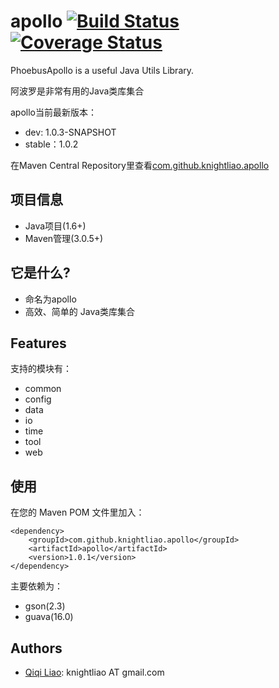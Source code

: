apollo [![Build Status](https://travis-ci.org/knightliao/apollo.svg?branch=master)](https://travis-ci.org/knightliao/apollo) [![Coverage Status](https://coveralls.io/repos/knightliao/apollo/badge.png)](https://coveralls.io/r/knightliao/apollo)
==============

PhoebusApollo is a useful Java Utils Library.

阿波罗是非常有用的Java类库集合

apollo当前最新版本：

- dev:    1.0.3-SNAPSHOT
- stable：1.0.2

在Maven Central Repository里查看[com.github.knightliao.apollo](http://search.maven.org/#search%7Cga%7C1%7Ccom.github.knightliao.apollo )


## 项目信息 ##

- Java项目(1.6+)
- Maven管理(3.0.5+)

## 它是什么? ##

- 命名为apollo
- 高效、简单的 Java类库集合

## Features ##

支持的模块有：

- common
- config
- data
- io
- time
- tool 
- web

## 使用 ##

在您的 Maven POM 文件里加入：

    <dependency>
        <groupId>com.github.knightliao.apollo</groupId>
        <artifactId>apollo</artifactId>
        <version>1.0.1</version>
    </dependency>

主要依赖为：

- gson(2.3)
- guava(16.0) 

## Authors ##

- [Qiqi Liao](https://github.com/knightliao): knightliao AT gmail.com


